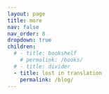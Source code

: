 ```yaml
---
layout: page
title: more
nav: false
nav_order: 8
dropdown: true
children:
  # - title: bookshelf
    # permalink: /books/
  # - title: divider
  - title: lost in translation
    permalink: /blog/
---
```

